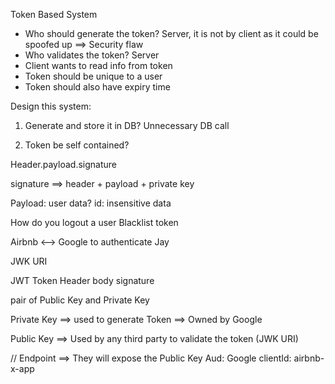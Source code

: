 Token Based System
- Who should generate the token? Server, it is not by client as it could be spoofed up ==> Security flaw
- Who validates the token? Server
- Client wants to read info from token 
- Token should be unique to a user
- Token should also have expiry time

Design this system: 
1. Generate and store it in DB? Unnecessary DB call

2. Token be self contained? 

Header.payload.signature

signature ==> header + payload + private key


Payload: user data?
id: 
insensitive data


How do you logout a user
Blacklist token

Airbnb <-->  Google to authenticate Jay




JWK URI


JWT Token
Header body signature

pair of Public Key and Private Key

Private Key ==> used to generate Token ==> Owned by Google

Public Key ==> Used by any third party to validate the token (JWK URI)

// Endpoint ==> They will expose the Public Key
Aud: Google
clientId: airbnb-x-app